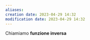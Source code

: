 ```yaml
---
aliases: 
creation date: 2023-04-29 14:32
modification date: 2023-04-29 14:32
---
```


Chiamiamo **funzione inversa**



